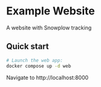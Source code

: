 # Example Website

A website with Snowplow tracking

## Quick start

```bash
# Launch the web app:
docker compose up -d web
```

Navigate to http://localhost:8000
